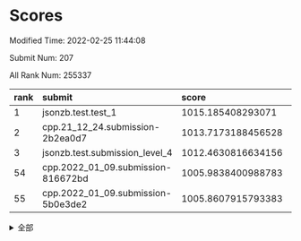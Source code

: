 # Scores

Modified Time: 2022-02-25 11:44:08

Submit Num: 207

All Rank Num: 255337

| rank |               submit               |       score        |       sigma        | pk_num |
| :--- | :--------------------------------- | :----------------- | :----------------- | :----- |
| 1    | jsonzb.test.test_1                 | 1015.185408293071  | 0.8668468915165799 | 4937   |
| 2    | cpp.21_12_24.submission-2b2ea0d7   | 1013.7173188456528 | 0.8037059481863328 | 4932   |
| 3    | jsonzb.test.submission_level_4     | 1012.4630816634156 | 0.7979716508811295 | 4927   |
| 54   | cpp.2022_01_09.submission-816672bd | 1005.9838400988783 | 0.737671434774373  | 4935   |
| 55   | cpp.2022_01_09.submission-5b0e3de2 | 1005.8607915793383 | 0.7245755165553845 | 4936   |


<details>
<summary>全部</summary>

| rank |                 submit                 |       score        |       sigma        | pk_num |
| :--- | :------------------------------------- | :----------------- | :----------------- | :----- |
| 1    | jsonzb.test.test_1                     | 1015.185408293071  | 0.8668468915165799 | 4937   |
| 2    | cpp.21_12_24.submission-2b2ea0d7       | 1013.7173188456528 | 0.8037059481863328 | 4932   |
| 3    | jsonzb.test.submission_level_4         | 1012.4630816634156 | 0.7979716508811295 | 4927   |
| 4    | gobigger.level_3.submission_level_3_20 | 1011.6719761216463 | 0.7672666922918042 | 4927   |
| 5    | gobigger.level_3.submission_level_3_24 | 1011.6553726704152 | 0.777297949348096  | 4931   |
| 6    | gobigger.level_3.submission_level_3_32 | 1011.5215702907637 | 0.775540878538404  | 4933   |
| 7    | gobigger.level_3.submission_level_3_8  | 1011.4092521745331 | 0.7757140862548985 | 4935   |
| 8    | gobigger.level_3.submission_level_3_38 | 1011.3990087577322 | 0.765364059019758  | 4935   |
| 9    | gobigger.level_3.submission_level_3_35 | 1011.0838433158902 | 0.7702434694557655 | 4937   |
| 10   | gobigger.level_3.submission_level_3_31 | 1010.9997055839093 | 0.78187804929049   | 4926   |
| 11   | gobigger.level_3.submission_level_3_17 | 1010.925768836231  | 0.7669653297265097 | 4936   |
| 12   | gobigger.level_3.submission_level_3_11 | 1010.8586456792631 | 0.7722729811137117 | 4939   |
| 13   | gobigger.level_3.submission_level_3_1  | 1010.773135577223  | 0.7705787501014119 | 4934   |
| 14   | gobigger.level_3.submission_level_3_41 | 1010.7212593649513 | 0.7555997048243281 | 4930   |
| 15   | gobigger.level_3.submission_level_3_15 | 1010.6602019922695 | 0.744272184575624  | 4931   |
| 16   | gobigger.level_3.submission_level_3_28 | 1010.6488074129865 | 0.7680470692115389 | 4934   |
| 17   | gobigger.level_3.submission_level_3_5  | 1010.6269810701367 | 0.7764060801790552 | 4928   |
| 18   | gobigger.level_3.submission_level_3_12 | 1010.520494172735  | 0.7613374775348406 | 4938   |
| 19   | gobigger.level_3.submission_level_3_49 | 1010.438758287073  | 0.7723997955074305 | 4930   |
| 20   | gobigger.level_3.submission_level_3_33 | 1010.4235332611435 | 0.7653575624483403 | 4933   |
| 21   | gobigger.level_3.submission_level_3_9  | 1010.2407875945975 | 0.7611536294107604 | 4935   |
| 22   | gobigger.level_3.submission_level_3_29 | 1010.1453876329726 | 0.7564732325569153 | 4932   |
| 23   | gobigger.level_3.submission_level_3_10 | 1009.9987620837959 | 0.7573525165503554 | 4929   |
| 24   | gobigger.level_3.submission_level_3_4  | 1009.8565343955294 | 0.7473826338365831 | 4936   |
| 25   | gobigger.level_3.submission_level_3_40 | 1009.8543827242466 | 0.7568822250956007 | 4933   |
| 26   | gobigger.level_3.submission_level_3_47 | 1009.8383334099483 | 0.7542196698164608 | 4935   |
| 27   | gobigger.level_3.submission_level_3_21 | 1009.7975261857433 | 0.7477241470278886 | 4937   |
| 28   | gobigger.level_3.submission_level_3_0  | 1009.7914884508448 | 0.7598633136901872 | 4940   |
| 29   | gobigger.level_3.submission_level_3_27 | 1009.7776712886595 | 0.758294810010755  | 4938   |
| 30   | gobigger.level_3.submission_level_3_34 | 1009.6117426855278 | 0.7747738617815685 | 4933   |
| 31   | gobigger.level_3.submission_level_3_37 | 1009.6108273587536 | 0.7743844982108083 | 4934   |
| 32   | gobigger.level_3.submission_level_3_45 | 1009.6048119758929 | 0.7414858746946286 | 4935   |
| 33   | gobigger.level_3.submission_level_3_14 | 1009.5862221923165 | 0.7885474349640105 | 4932   |
| 34   | gobigger.level_3.submission_level_3_36 | 1009.5794832632001 | 0.7427033466315979 | 4934   |
| 35   | gobigger.level_3.submission_level_3_44 | 1009.5561172585899 | 0.7560147380572232 | 4932   |
| 36   | gobigger.level_3.submission_level_3_46 | 1009.4945654426022 | 0.7628463660313568 | 4938   |
| 37   | gobigger.level_3.submission_level_3_48 | 1009.4647283028024 | 0.7652902998654002 | 4935   |
| 38   | gobigger.level_3.submission_level_3_22 | 1009.4255700260974 | 0.7492247686013689 | 4931   |
| 39   | gobigger.level_3.submission_level_3_30 | 1009.3964269600925 | 0.7489798253650168 | 4937   |
| 40   | gobigger.level_3.submission_level_3_39 | 1009.3266972043906 | 0.7658479657552583 | 4937   |
| 41   | gobigger.level_3.submission_level_3_7  | 1009.2353404055496 | 0.738160467065327  | 4934   |
| 42   | gobigger.level_3.submission_level_3_2  | 1009.1619233942703 | 0.7318292446438227 | 4933   |
| 43   | gobigger.level_3.submission_level_3_18 | 1009.1517575566157 | 0.7321112966744652 | 4938   |
| 44   | gobigger.level_3.submission_level_3_25 | 1009.0942884986327 | 0.7439171773933249 | 4932   |
| 45   | gobigger.level_3.submission_level_3_16 | 1009.0703136215699 | 0.7737390543137728 | 4934   |
| 46   | gobigger.level_3.submission_level_3_23 | 1008.8977925273974 | 0.7313583863341655 | 4937   |
| 47   | gobigger.level_3.submission_level_3_6  | 1008.8707811626307 | 0.7439075869876296 | 4932   |
| 48   | gobigger.level_3.submission_level_3_42 | 1008.8091682579823 | 0.7390485845532699 | 4930   |
| 49   | gobigger.level_3.submission_level_3_43 | 1008.719362088217  | 0.7365748602409863 | 4932   |
| 50   | gobigger.level_3.submission_level_3_13 | 1008.620584567717  | 0.738910805645898  | 4940   |
| 51   | gobigger.level_3.submission_level_3_19 | 1008.4953735691943 | 0.7519250050241448 | 4935   |
| 52   | gobigger.level_3.submission_level_3_3  | 1008.3189962658364 | 0.7722675393373497 | 4929   |
| 53   | gobigger.level_3.submission_level_3_26 | 1007.3463449762484 | 0.7273428022111269 | 4939   |
| 54   | cpp.2022_01_09.submission-816672bd     | 1005.9838400988783 | 0.737671434774373  | 4935   |
| 55   | cpp.2022_01_09.submission-5b0e3de2     | 1005.8607915793383 | 0.7245755165553845 | 4936   |
| 56   | gobigger.level_1.submission_level_1_22 | 1005.5949385425423 | 0.7378039813679739 | 4933   |
| 57   | gobigger.level_1.submission_level_1_1  | 1005.177820416441  | 0.7272352126594194 | 4929   |
| 58   | gobigger.level_1.submission_level_1_37 | 1005.0572261674365 | 0.7341324451502976 | 4939   |
| 59   | gobigger.level_1.submission_level_1_27 | 1004.6332449303183 | 0.7312369745829419 | 4937   |
| 60   | gobigger.level_1.submission_level_1_23 | 1004.592772257394  | 0.7297425980350298 | 4927   |
| 61   | gobigger.level_1.submission_level_1_45 | 1004.3529565913474 | 0.7189595407754241 | 4935   |
| 62   | gobigger.level_1.submission_level_1_4  | 1004.2779875500032 | 0.7055235578950974 | 4931   |
| 63   | gobigger.level_1.submission_level_1_47 | 1004.1021070929814 | 0.7199262327157131 | 4933   |
| 64   | gobigger.level_1.submission_level_1_13 | 1003.9868507864394 | 0.7105514707416614 | 4928   |
| 65   | gobigger.level_1.submission_level_1_12 | 1003.9494596512876 | 0.7157629009139626 | 4936   |
| 66   | gobigger.level_1.submission_level_1_24 | 1003.949048172387  | 0.7188669588209523 | 4933   |
| 67   | gobigger.level_1.submission_level_1_5  | 1003.9219307941152 | 0.717570092310381  | 4932   |
| 68   | gobigger.level_1.submission_level_1_46 | 1003.9124348128272 | 0.7225064322320139 | 4933   |
| 69   | gobigger.level_1.submission_level_1_35 | 1003.9085338066714 | 0.7216132055922609 | 4932   |
| 70   | gobigger.level_1.submission_level_1_10 | 1003.8937472215819 | 0.7178358658926443 | 4940   |
| 71   | gobigger.level_1.submission_level_1_9  | 1003.8816214096535 | 0.7288987844432384 | 4932   |
| 72   | gobigger.level_1.submission_level_1_39 | 1003.7564910379008 | 0.7204875421166338 | 4930   |
| 73   | gobigger.level_1.submission_level_1_32 | 1003.7108651927277 | 0.7152566417218498 | 4936   |
| 74   | gobigger.level_1.submission_level_1_17 | 1003.654424606656  | 0.7131090442290792 | 4936   |
| 75   | gobigger.level_1.submission_level_1_40 | 1003.6099901030436 | 0.7196902960861497 | 4936   |
| 76   | gobigger.level_1.submission_level_1_0  | 1003.5873789850447 | 0.7225459355723102 | 4930   |
| 77   | gobigger.level_1.submission_level_1_38 | 1003.5334694971964 | 0.7188318675925842 | 4932   |
| 78   | gobigger.level_1.submission_level_1_14 | 1003.5109516273006 | 0.7211655776328966 | 4935   |
| 79   | gobigger.level_1.submission_level_1_25 | 1003.3676015248151 | 0.708410507726524  | 4936   |
| 80   | gobigger.level_1.submission_level_1_18 | 1003.2042106259639 | 0.71760225588596   | 4934   |
| 81   | gobigger.level_1.submission_level_1_16 | 1003.1965327170186 | 0.7147186138069385 | 4936   |
| 82   | gobigger.level_1.submission_level_1_44 | 1003.1705902407771 | 0.7080172205338332 | 4933   |
| 83   | gobigger.level_1.submission_level_1_28 | 1003.1296145430676 | 0.7107634725720299 | 4933   |
| 84   | gobigger.level_1.submission_level_1_31 | 1003.0256977654344 | 0.6951795703530015 | 4939   |
| 85   | gobigger.level_1.submission_level_1_42 | 1002.9566956155214 | 0.7239701768745274 | 4939   |
| 86   | gobigger.level_1.submission_level_1_2  | 1002.9427464048957 | 0.7147152334989416 | 4934   |
| 87   | gobigger.level_1.submission_level_1_6  | 1002.9263092282164 | 0.7180630899945593 | 4933   |
| 88   | gobigger.level_1.submission_level_1_29 | 1002.9088358336232 | 0.716977008058861  | 4933   |
| 89   | gobigger.level_1.submission_level_1_36 | 1002.8903892604312 | 0.7232037725866064 | 4931   |
| 90   | gobigger.level_1.submission_level_1_49 | 1002.7815142719339 | 0.7296845778965634 | 4936   |
| 91   | gobigger.level_1.submission_level_1_11 | 1002.7659466819879 | 0.7125931384829941 | 4936   |
| 92   | gobigger.level_1.submission_level_1_19 | 1002.733226149895  | 0.7119243852254699 | 4937   |
| 93   | gobigger.level_1.submission_level_1_3  | 1002.6115053077846 | 0.7120609291947068 | 4936   |
| 94   | gobigger.level_1.submission_level_1_15 | 1002.604927492417  | 0.7068760193704343 | 4935   |
| 95   | gobigger.level_1.submission_level_1_20 | 1002.5367171822646 | 0.7150352622412256 | 4932   |
| 96   | gobigger.level_1.submission_level_1_30 | 1002.4868689538558 | 0.7087463425271436 | 4936   |
| 97   | gobigger.level_1.submission_level_1_34 | 1002.4760548707146 | 0.7130166355723607 | 4933   |
| 98   | gobigger.level_1.submission_level_1_43 | 1002.4692714022973 | 0.7224754899467913 | 4933   |
| 99   | gobigger.level_1.submission_level_1_41 | 1002.4267731606118 | 0.7254605486646134 | 4928   |
| 100  | gobigger.level_1.submission_level_1_48 | 1002.3791380068076 | 0.7203269901349643 | 4932   |
| 101  | gobigger.level_1.submission_level_1_33 | 1002.3644698881017 | 0.7017979887762233 | 4935   |
| 102  | gobigger.level_1.submission_level_1_8  | 1002.3376980363364 | 0.723308245958125  | 4937   |
| 103  | gobigger.level_1.submission_level_1_26 | 1002.2589752498944 | 0.7061215572683538 | 4939   |
| 104  | gobigger.level_1.submission_level_1_21 | 1002.1640404107865 | 0.7172672262550254 | 4935   |
| 105  | gobigger.level_1.submission_level_1_7  | 1001.8170350878902 | 0.7173356653266905 | 4933   |
| 106  | gobigger.random.submission_random_2    | 997.5217342924174  | 0.7129365196110701 | 4939   |
| 107  | gobigger.random.submission_random_14   | 997.2261352003826  | 0.7073497076984689 | 4937   |
| 108  | gobigger.random.submission_random_19   | 997.0351128856637  | 0.7149180294125316 | 4934   |
| 109  | gobigger.random.submission_random_39   | 997.0004861189622  | 0.7216567386579403 | 4929   |
| 110  | gobigger.random.submission_random_8    | 996.9702993511927  | 0.7103387137958899 | 4933   |
| 111  | gobigger.random.submission_random_25   | 996.8507379851169  | 0.7113245958531565 | 4928   |
| 112  | gobigger.random.submission_random_3    | 996.8329028773633  | 0.7039038727173649 | 4936   |
| 113  | gobigger.random.submission_random_42   | 996.7896788378702  | 0.7154924533097085 | 4929   |
| 114  | gobigger.random.submission_random_33   | 996.6167558687869  | 0.7090706488536243 | 4938   |
| 115  | gobigger.random.submission_random_47   | 996.5392395487916  | 0.703622317948477  | 4938   |
| 116  | gobigger.random.submission_random_10   | 996.538880160874   | 0.7114382030061892 | 4942   |
| 117  | gobigger.random.submission_random_32   | 996.5052251780493  | 0.7187004921791817 | 4934   |
| 118  | gobigger.random.submission_random_45   | 996.4938405027405  | 0.7014882256492135 | 4930   |
| 119  | gobigger.random.submission_random_26   | 996.4930559894937  | 0.6959447667756502 | 4931   |
| 120  | gobigger.random.submission_random_23   | 996.4295294850327  | 0.7200111367589878 | 4935   |
| 121  | gobigger.random.submission_random_35   | 996.278029149507   | 0.7230513366723665 | 4938   |
| 122  | gobigger.random.submission_random_29   | 996.2407003337961  | 0.7011106696732388 | 4933   |
| 123  | gobigger.random.submission_random_20   | 996.1445795243689  | 0.7035330733962307 | 4935   |
| 124  | gobigger.random.submission_random_7    | 996.1114647050176  | 0.7150892507325471 | 4932   |
| 125  | gobigger.random.submission_random_43   | 996.1096883363593  | 0.7102822385881874 | 4939   |
| 126  | gobigger.random.submission_random_6    | 996.0897884174722  | 0.7071126271772276 | 4940   |
| 127  | gobigger.random.submission_random_49   | 996.0852970315162  | 0.7146093044531194 | 4936   |
| 128  | gobigger.random.submission_random_18   | 996.0255446147747  | 0.7038382170904735 | 4932   |
| 129  | gobigger.random.submission_random_0    | 995.9849723944711  | 0.7124987483287532 | 4936   |
| 130  | gobigger.random.submission_random_37   | 995.9629681262371  | 0.7151062367502888 | 4934   |
| 131  | gobigger.random.submission_random_21   | 995.9612016440942  | 0.7175898222267926 | 4936   |
| 132  | gobigger.random.submission_random_30   | 995.9440380869175  | 0.6910135197362723 | 4936   |
| 133  | gobigger.random.submission_random_17   | 995.9338300287301  | 0.7151395156529688 | 4932   |
| 134  | gobigger.random.submission_random_4    | 995.8968492093213  | 0.7189398611134599 | 4934   |
| 135  | gobigger.random.submission_random_44   | 995.8190180087327  | 0.7087886730307844 | 4935   |
| 136  | gobigger.random.submission_random_15   | 995.7948203352994  | 0.7050526191544877 | 4931   |
| 137  | gobigger.random.submission_random_5    | 995.6942792622867  | 0.7039204349442516 | 4935   |
| 138  | gobigger.random.submission_random_11   | 995.6610098185089  | 0.7124432551680425 | 4930   |
| 139  | gobigger.random.submission_random_1    | 995.6123018553478  | 0.7285431768837887 | 4936   |
| 140  | gobigger.random.submission_random_38   | 995.5755631450852  | 0.7275170565354137 | 4936   |
| 141  | gobigger.random.submission_random_16   | 995.5611152311782  | 0.7171677463906783 | 4936   |
| 142  | gobigger.random.submission_random_41   | 995.5469220737707  | 0.7114591836622861 | 4935   |
| 143  | gobigger.random.submission_random_22   | 995.5389354556966  | 0.7065976987819218 | 4933   |
| 144  | gobigger.random.submission_random_46   | 995.456475257176   | 0.7082135210287631 | 4931   |
| 145  | gobigger.random.submission_random_13   | 995.4136007538225  | 0.7093030313127158 | 4935   |
| 146  | gobigger.random.submission_random_31   | 995.2197883015546  | 0.7059116321188071 | 4933   |
| 147  | gobigger.random.submission_random_48   | 995.1762427052711  | 0.7145855922591865 | 4938   |
| 148  | gobigger.random.submission_random_40   | 995.0956597306047  | 0.7146211915624391 | 4937   |
| 149  | gobigger.random.submission_random_34   | 995.0290061886747  | 0.7111807653809958 | 4936   |
| 150  | gobigger.random.submission_random_27   | 995.021242301501   | 0.7134775349504056 | 4933   |
| 151  | gobigger.random.submission_random_24   | 995.0206332246906  | 0.7287285299093361 | 4930   |
| 152  | gobigger.random.submission_random_36   | 994.9095927779432  | 0.7194621940773503 | 4938   |
| 153  | gobigger.random.submission_random_12   | 994.7620708677912  | 0.7081867668150613 | 4937   |
| 154  | gobigger.random.submission_random_9    | 994.7123095839418  | 0.70167538400474   | 4930   |
| 155  | gobigger.random.submission_random_28   | 994.6723332976777  | 0.7151140396694285 | 4932   |
| 156  | gobigger.level_2.submission_level_2_36 | 994.2318275446876  | 0.7258729300009283 | 4936   |
| 157  | gobigger.level_2.submission_level_2_49 | 994.1955238444574  | 0.7237861950698758 | 4937   |
| 158  | gobigger.level_2.submission_level_2_0  | 993.4886252120906  | 0.7370707711105384 | 4933   |
| 159  | gobigger.level_2.submission_level_2_37 | 993.4271396380965  | 0.7427723857466817 | 4934   |
| 160  | gobigger.level_2.submission_level_2_4  | 993.1771384830633  | 0.7357191711862463 | 4938   |
| 161  | gobigger.level_2.submission_level_2_22 | 993.0905517314469  | 0.7467027146078119 | 4935   |
| 162  | gobigger.level_2.submission_level_2_1  | 992.9642562925542  | 0.7333393382652477 | 4931   |
| 163  | gobigger.level_2.submission_level_2_48 | 992.9163576715061  | 0.7399303938479713 | 4934   |
| 164  | gobigger.level_2.submission_level_2_43 | 992.8879623525298  | 0.7650003123701236 | 4931   |
| 165  | gobigger.level_2.submission_level_2_12 | 992.857652091792   | 0.7326726604723125 | 4936   |
| 166  | gobigger.level_2.submission_level_2_23 | 992.8511766645042  | 0.735113845178768  | 4927   |
| 167  | gobigger.level_2.submission_level_2_32 | 992.8432568973939  | 0.7523913601981836 | 4936   |
| 168  | gobigger.level_2.submission_level_2_26 | 992.8152397625178  | 0.750173175344063  | 4939   |
| 169  | gobigger.level_2.submission_level_2_2  | 992.7884718407149  | 0.7432188000971854 | 4934   |
| 170  | gobigger.level_2.submission_level_2_33 | 992.5651820218374  | 0.7385324325650879 | 4934   |
| 171  | gobigger.level_2.submission_level_2_46 | 992.476447189689   | 0.7539222074464161 | 4933   |
| 172  | gobigger.level_2.submission_level_2_5  | 992.4722469492343  | 0.7331584275848104 | 4934   |
| 173  | gobigger.level_2.submission_level_2_35 | 992.3212512857477  | 0.7538866515957396 | 4934   |
| 174  | gobigger.level_2.submission_level_2_20 | 992.3138135388115  | 0.7317820397112305 | 4936   |
| 175  | gobigger.level_2.submission_level_2_40 | 992.2937087518118  | 0.7489414277529824 | 4930   |
| 176  | gobigger.level_2.submission_level_2_45 | 992.1647030359898  | 0.7598674984074443 | 4935   |
| 177  | gobigger.level_2.submission_level_2_9  | 992.0913120227825  | 0.7402489305136348 | 4933   |
| 178  | gobigger.level_2.submission_level_2_16 | 992.0860453989371  | 0.7390646719506071 | 4935   |
| 179  | gobigger.level_2.submission_level_2_28 | 992.0537286262467  | 0.7393160727636664 | 4935   |
| 180  | gobigger.level_2.submission_level_2_10 | 991.9793954103312  | 0.744365935974888  | 4933   |
| 181  | gobigger.level_2.submission_level_2_6  | 991.9202221491377  | 0.7569660363988188 | 4933   |
| 182  | gobigger.level_2.submission_level_2_7  | 991.9098427922746  | 0.7424156041403791 | 4938   |
| 183  | gobigger.level_2.submission_level_2_15 | 991.8629275052913  | 0.7277964868702902 | 4933   |
| 184  | gobigger.level_2.submission_level_2_29 | 991.8621227554607  | 0.7457472810253097 | 4938   |
| 185  | gobigger.level_2.submission_level_2_41 | 991.8485508161157  | 0.7530377641403425 | 4934   |
| 186  | gobigger.level_2.submission_level_2_24 | 991.8316695231194  | 0.7620116514619412 | 4939   |
| 187  | gobigger.level_2.submission_level_2_42 | 991.7617787944375  | 0.7610279250730783 | 4933   |
| 188  | gobigger.level_2.submission_level_2_47 | 991.6308198905076  | 0.7398862480997782 | 4932   |
| 189  | gobigger.level_2.submission_level_2_14 | 991.5824983210754  | 0.7540918328268277 | 4936   |
| 190  | gobigger.level_2.submission_level_2_13 | 991.5522337503065  | 0.7500946528085879 | 4931   |
| 191  | gobigger.level_2.submission_level_2_25 | 991.538616686765   | 0.7547538922754172 | 4938   |
| 192  | gobigger.level_2.submission_level_2_34 | 991.3910233728296  | 0.7427743695362403 | 4937   |
| 193  | gobigger.level_2.submission_level_2_11 | 991.3861417270733  | 0.7430324267526962 | 4930   |
| 194  | gobigger.level_2.submission_level_2_8  | 991.3851698788554  | 0.7608632561036589 | 4933   |
| 195  | gobigger.level_2.submission_level_2_21 | 991.273668682948   | 0.7409637291615374 | 4930   |
| 196  | gobigger.level_2.submission_level_2_39 | 991.0561512089079  | 0.766327856571088  | 4929   |
| 197  | gobigger.level_2.submission_level_2_38 | 991.0291979670861  | 0.7573729898269331 | 4929   |
| 198  | gobigger.level_2.submission_level_2_27 | 991.0274133365921  | 0.7551522637940852 | 4936   |
| 199  | gobigger.level_2.submission_level_2_18 | 990.98792539759    | 0.7516050041118056 | 4936   |
| 200  | gobigger.level_2.submission_level_2_3  | 990.9089537431154  | 0.7436349703033165 | 4932   |
| 201  | gobigger.level_2.submission_level_2_19 | 990.8012619209727  | 0.7575527708503315 | 4926   |
| 202  | gobigger.level_2.submission_level_2_30 | 990.7982741480296  | 0.7500537880036078 | 4935   |
| 203  | gobigger.level_2.submission_level_2_31 | 990.627328303946   | 0.7517233268403796 | 4937   |
| 204  | gobigger.level_2.submission_level_2_17 | 990.2433258606214  | 0.781966511672248  | 4930   |
| 205  | gobigger.level_2.submission_level_2_44 | 989.8374558077394  | 0.7696805435586357 | 4934   |
| 206  | gobigger.none.submission_none_0        | 977.1362607437443  | 1.45745799706944   | 4940   |
| 207  | gobigger.none.submission_none_1        | 976.4727017854731  | 1.476210987206596  | 4935   |

</details>